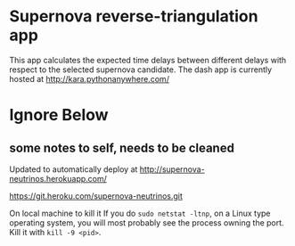 
# Supernova reverse-triangulation app

This app calculates the expected time delays between different delays with respect to the selected supernova candidate. The dash app is currently hosted at 
http://kara.pythonanywhere.com/ 

# Ignore Below
## some notes to self, needs to be cleaned

Updated to automatically deploy at
http://supernova-neutrinos.herokuapp.com/

https://git.heroku.com/supernova-neutrinos.git

On local machine to kill it
If you do `sudo netstat -ltnp`, on a Linux type operating system, you will most probably see the process owning the port. Kill it with `kill -9 <pid>`.
